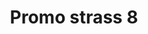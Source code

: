 ---
title: Promo strass 8
date: 
draft: false

# descripcion
description : Encontrá todas las promos de navidad en nuestra tienda de IG. Pedidos por  whatsapp, mail o dm.

materials: 

color: 

dimensions: 

code: 99-99-0703

type: "Promos"

categories: []

price: $1.790,00

# Images
# first image will be shown in the product page
images:
  # - image: "images/path_to_image"
  # La ubicacion de las imagenes es imagenes/Promos/Promos.Promo/99-99-0703-promo-strass-8
  - image: "./images/promos/promo/99-99-0703.jpg"
---